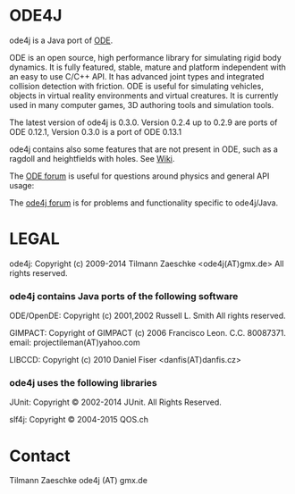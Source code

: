 ODE4J
=====

ode4j is a Java port of [ODE](http://www.ode.org/).

ODE is an open source, high performance library for simulating rigid body dynamics. It is fully featured, stable, mature and platform independent with an easy to use C/C++ API. It has advanced joint types and integrated collision detection with friction. ODE is useful for simulating vehicles, objects in virtual reality environments and virtual creatures.
It is currently used in many computer games, 3D authoring tools and simulation tools.

The latest version of ode4j is 0.3.0.
Version 0.2.4 up to 0.2.9 are ports of ODE 0.12.1, Version 0.3.0 is a port of ODE 0.13.1

ode4j contains also some features that are not present in ODE, such as a ragdoll and heightfields with holes. See [Wiki](https://github.com/tzaeschke/ode4j/wiki/Non-ODE-Functionality).

The [ODE forum](https://groups.google.com/forum/#!forum/ode-users) is useful for questions around physics and general API usage: 

The [ode4j forum](https://groups.google.com/forum/?hl=en#!forum/ode4j) is for problems and functionality specific to ode4j/Java. 


LEGAL
=====

ode4j:
Copyright  (c) 2009-2014 Tilmann Zaeschke <ode4j(AT)gmx.de>
All rights reserved.


### ode4j contains Java ports of the following software

ODE/OpenDE:
Copyright  (c) 2001,2002 Russell L. Smith
All rights reserved.

GIMPACT:
Copyright of GIMPACT (c) 2006 Francisco Leon. C.C. 80087371.
email: projectileman(AT)yahoo.com

LIBCCD:
Copyright (c) 2010 Daniel Fiser <danfis(AT)danfis.cz>


### ode4j uses the following libraries

JUnit: 
Copyright © 2002-2014 JUnit. All Rights Reserved. 

slf4j: 
Copyright © 2004-2015 QOS.ch


Contact
=======

Tilmann Zaeschke
ode4j (AT) gmx.de


